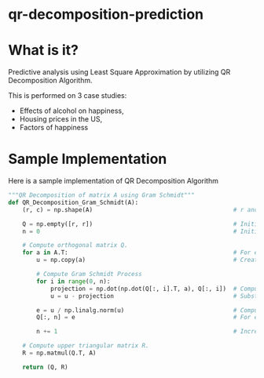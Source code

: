 # qr-decomposition-prediction

# What is it?

Predictive analysis using Least Square Approximation by utilizing QR Decomposition Algorithm.

This is performed on 3 case studies:
- Effects of alcohol on happiness, 
- Housing prices in the US,
- Factors of happiness

# Sample Implementation

Here is a sample implementation of QR Decomposition Algorithm

```python
"""QR Decomposition of matrix A using Gram Schmidt"""
def QR_Decomposition_Gram_Schmidt(A):                           
    (r, c) = np.shape(A)                                        # r and c are number of rows and columns of A respectively

    Q = np.empty([r, r])                                        # Initialize an empty orthogonal matrix Q
    n = 0                                                       # Initialize column counter n to compute projection in Gram Schmidt process

    # Compute orthogonal matrix Q.
    for a in A.T:                                               # For every row a in Transpose of a
        u = np.copy(a)                                          # Create a matrix u which is a copy of a

        # Compute Gram Schmidt Process
        for i in range(0, n):                             
            projection = np.dot(np.dot(Q[:, i].T, a), Q[:, i])  # Compute the i-th projection in the Gram Schmidt Process
            u = u - projection                                  # Substract u by the i-th projection in the Gram Schmidt Process

        e = u / np.linalg.norm(u)                               # Compute othonormal basis e
        Q[:, n] = e                                             # For every row, from column n to the end assign the value of e

        n += 1                                                  # Increase columns counter.

    # Compute upper triangular matrix R.
    R = np.matmul(Q.T, A) 

    return (Q, R)     
```
